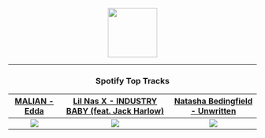 <p align="center">
  <a href="https://www.tobiasmichael.de">
    <img src="https://tobiasmichael.de/assets/logo.gif" width="100" height="100"/>
  </a>
</p>

---

<h3 align="center">Spotify Top Tracks</h3>

[MALIAN - Edda](https://open.spotify.com/track/6lwT3rAbt3URHwxDwdN8sn)|[Lil Nas X - INDUSTRY BABY (feat. Jack Harlow)](https://open.spotify.com/track/5Z9KJZvQzH6PFmb8SNkxuk)|[Natasha Bedingfield - Unwritten](https://open.spotify.com/track/3U5JVgI2x4rDyHGObzJfNf)
:---:|:----:|:----:
<img src="https://i.scdn.co/image/ab67616d00001e02856cf59553e0b5bb7a52acb9"/>|<img src="https://i.scdn.co/image/ab67616d00001e02be82673b5f79d9658ec0a9fd"/>|<img src="https://i.scdn.co/image/ab67616d00001e02b337e1ca6629a53c66a3b0d4"/>